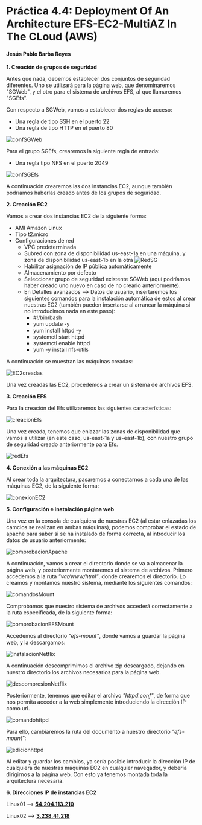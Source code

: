 # Práctica 4.4: Deployment Of An Architecture EFS-EC2-MultiAZ In The CLoud (AWS)

#### Jesús Pablo Barba Reyes

**1. Creación de grupos de seguridad**

Antes que nada, debemos establecer dos conjuntos de seguridad diferentes. Uno se utilizará para la página web, que denominaremos "SGWeb", y el otro para el sistema de archivos EFS, al que llamaremos "SGEfs".

Con respecto a SGWeb, vamos a establecer dos reglas de acceso:

- Una regla de tipo SSH en el puerto 22
- Una regla de tipo HTTP en el puerto 80

![confSGWeb](img/1-SGWeb.png)

Para el grupo SGEfs, crearemos la siguiente regla de entrada:
- Una regla tipo NFS en el puerto 2049

![confSGEfs](img/2-SGEfs.png)

A continuación crearemos las dos instancias EC2, aunque también podríamos haberlas creado antes de los grupos de seguridad.

**2. Creación EC2**

Vamos a crear dos instancias EC2 de la siguiente forma:
- AMI Amazon Linux
- Tipo t2.micro
- Configuraciones de red
  - VPC predeterminada
  - Subred con zona de disponibilidad us-east-1a en una máquina, y zona de disponibilidad us-east-1b en la otra
  ![RedSG](img/3-RedEC2.png)
  - Habilitar asignación de IP pública automáticamente
  - Almacenamiento por defecto
  - Seleccionar grupo de seguridad existente SGWeb (aquí podríamos haber creado uno nuevo en caso de no crearlo anteriormente).
  - En Detalles avanzados --> Datos de usuario, insertaremos los siguientes comandos para la instalación automática de estos al crear nuestras EC2 (también pueden insertarse al arrancar la máquina si no introducimos nada en este paso):
    - #!/bin/bash
    - yum update -y
    - yum install httpd -y
    - systemctl start httpd
    - systemctl enable httpd
    - yum -y install nfs-utils

A continuación se muestran las máquinas creadas:

![EC2creadas](img/4-Instancias_creadas.png)

Una vez creadas las EC2, procedemos a crear un sistema de archivos EFS.

**3. Creación EFS**

Para la creación del Efs utilizaremos las siguientes características:

![creacionEfs](img/5-Creacion_EFS.png)

Una vez creada, tenemos que enlazar las zonas de disponibilidad que vamos a utilizar (en este caso, us-east-1a y us-east-1b), con nuestro grupo de seguridad creado anteriormente para Efs.

![redEfs](img/6-RedEFS.png)

**4. Conexión a las máquinas EC2**

Al crear toda la arquitectura, pasaremos a conectarnos a cada una de las máquinas EC2, de la siguiente forma:

![conexionEC2](img/7-ConexionEC2.png)

**5. Configuración e instalación página web**

Una vez en la consola de cualquiera de nuestras EC2 (al estar enlazadas los camcios se realizan en ambas máquinas), podemos comprobar el estado de apache para saber si se ha instalado de forma correcta, al introducir los datos de usuario anteriormente:

![comprobacionApache](img/8-ComprobacionApacheLinux02.png)

A continuación, vamos a crear el directorio donde se va a almacenar la página web, y posteriormente montaremos el sistema de archivos. Primero accedemos a la ruta *"var/www/html"*, donde crearemos el directorio. Lo creamos y montamos nuestro sistema, mediante los siguientes comandos:

![comandosMount](img/9-ComandosLinux02.png)

Comprobamos que nuestro sistema de archivos accederá correctamente a la ruta especificada, de la siguiente forma:

![comprobacionEFSMount](img/10-ComprobacionEFSMountLinux02.png)

Accedemos al directorio *"efs-mount"*, donde vamos a guardar la página web, y la descargamos:

![instalacionNetflix](img/11-NetflixLinux02.png)

A continuación descomprimimos el archivo zip descargado, dejando en nuestro directorio los archivos necesarios para la página web.

![descompresionNetflix](img/12-Comprobacion_DescompresionLinux01.png)

Posteriormente, tenemos que editar el archivo *"httpd.conf"*, de forma que nos permita acceder a la web simplemente introduciendo la dirección IP como url.

![comandohttpd](img/13-ComandoEdicionhttpdLinux02.png)

Para ello, cambiaremos la ruta del documento a nuestro directorio *"efs-mount"*:

![edicionhttpd](img/14-EdicionhttpdLinux02.png)

Al editar y guardar los cambios, ya sería posible introducir la dirección IP de cualquiera de nuestras máquinas EC2 en cualquier navegador, y debería dirigirnos a la página web. Con esto ya tenemos montada toda la arquitectura necesaria.

**6. Direcciones IP de instancias EC2**

Linux01 --> **[54.204.113.210](http://54.204.113.210)**

Linux02 --> **[3.238.41.218](http://3.238.41.218)**